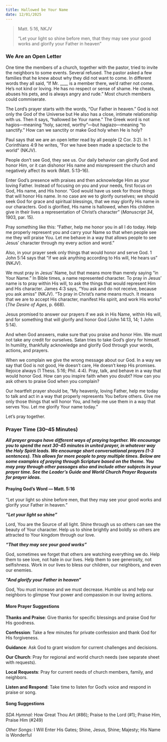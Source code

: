```yaml
---
title: Hallowed be Your Name
date: 12/01/2025
---
```



> <p>Matt. 5:16, NKJV</p>
> “Let your light so shine before men, that they may see your good works and glorify your Father in heaven”

### We Are an Open Letter

One time the members of a church, together with the pastor, tried to invite the neighbors to some events. Several refused. The pastor asked a few families that he knew about why they did not want to come. In different words they all said, “If Mr. ____ is a member there, we’d rather not come. He’s not kind or loving. He has no respect or sense of shame. He cheats, abuses his pets, and is always angry and rude.” Most church members could commiserate.

The Lord’s prayer starts with the words, “Our Father in heaven.” God is not only the God of the Universe but He also has a close, intimate relationship with us. Then it says, “hallowed be Your name.” The Greek word is not hagios—meaning “holy, sacred, worthy”—but hagiazo—meaning “to sanctify.” How can we sanctity or make God holy when He is holy?

Paul says that we are an open letter read by all people (2 Cor. 3:2). In 1 Corinthians 4:9 he writes, “For we have been made a spectacle to the world” (NKJV).

People don’t see God, they see us. Our daily behavior can glorify God and honor Him, or it can dishonor His name and misrepresent the church and negatively affect its work (Matt. 5:13–16).

Enter God’s presence with praises and then acknowledge Him as your loving Father. Instead of focusing on you and your needs, first focus on God, His name, and His honor. “God would have us seek for those things that will honor His name. In no case are we to glorify ourselves; we should seek God for grace and spiritual blessings, that we may glorify His name in our characters. God is glorified, His name is hallowed, when His children give in their lives a representation of Christ’s character” (_Manuscript 34_, 1903, par. 15).

Pray something like this: “Father, help me honor you in all I do today. Help me properly represent you and carry your Name so that when people see me they will praise You. Let me behave in a way that allows people to see Jesus’ character through my every action and word.”

Also, in your prayer seek only things that would honor and serve God. 1 John 5:14 says that “if we ask anything according to His will, He hears us” (NKJV).

We must pray in Jesus’ Name, but that means more than merely saying “in Your Name.” In Bible times, a name represented character. To pray in Jesus’ name is to pray within His will, to ask the things that would represent Him and His character. James 4:3 says, “You ask and do not receive, because you ask amiss” (NKJV). “To pray in Christ’s name means much. It means that we are to accept His character, manifest His spirit, and work His works” (_The Desire of Ages_, p. 668).

Jesus promised to answer our prayers if we ask in His Name, within His will, and for something that will glorify and honor God (John 14:13, 14; 1 John 5:14).

And when God answers, make sure that you praise and honor Him. We must not take any credit for ourselves. Satan tries to take God’s glory for himself. In humility, thankfully acknowledge and glorify God through your words, actions, and prayers.

When we complain we give the wrong message about our God. In a way we say that God is not good, He doesn’t care, He doesn’t keep His promises. Rejoice always (1 Thess. 5:16; Phil. 4:4). Pray, talk, and behave in a way that would honor God. How can you inspire faith when you doubt? How can you ask others to praise God when you complain?

Our heartfelt prayer should be, “My heavenly, loving Father, help me today to talk and act in a way that properly represents You before others. Give me only those things that will honor You, and help me use them in a way that serves You. Let me glorify Your name today.”

Let’s pray together.

### Prayer Time (30–45 Minutes)

_**All prayer groups have different ways of praying together. We encourage you to spend the next 30-45 minutes in united prayer, in whatever way the Holy Spirit leads. We encourage short conversational prayers (1-3 sentences). This allows for more people to pray multiple times. Below are some examples of praying through Scripture based on the theme. You may pray through other passages also and include other subjects in your prayer time. See the Leader’s Guide and World Church Prayer Requests for prayer ideas.**_

#### Praying God’s Word — Matt. 5:16

“Let your light so shine before men, that they may see your good works and glorify your Father in heaven.”

**_“Let your light so shine”_**

Lord, You are the Source of all light. Shine through us so others can see the beauty of Your character. Help us to shine brightly and boldly so others are attracted to Your kingdom through our love.

**_“That they may see your good works”_**

God, sometimes we forget that others are watching everything we do. Help them to see love, not hate in our lives. Help them to see generosity, not selfishness. Work in our lives to bless our children, our neighbors, and even our enemies.

**_“And glorify your Father in heaven”_**

God, You must increase and we must decrease. Humble us and help our neighbors to glimpse Your power and compassion in our loving actions.

#### More Prayer Suggestions

**Thanks and Praise**: Give thanks for specific blessings and praise God for His goodness.

**Confession**: Take a few minutes for private confession and thank God for His forgiveness.

**Guidance**: Ask God to grant wisdom for current challenges and decisions.

**Our Church**: Pray for regional and world church needs (see separate sheet with requests).

**Local Requests**: Pray for current needs of church members, family, and neighbors.

**Listen and Respond**: Take time to listen for God’s voice and respond in praise or song.

#### Song Suggestions

_SDA Hymnal:_ How Great Thou Art (#86); Praise to the Lord (#1); Praise Him, Praise Him (#249)

_Other Songs:_ I Will Enter His Gates; Shine, Jesus, Shine; Majesty; His Name is Wonderful